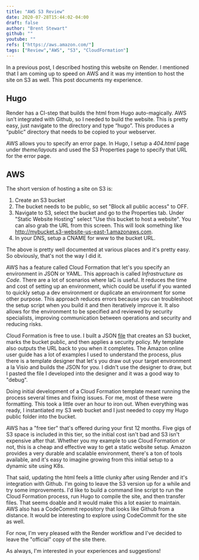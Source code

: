 ```yaml
---
title: "AWS S3 Review"
date: 2020-07-28T15:44:02-04:00
draft: false
author: "Brent Stewart"
github: ""
youtube: ""
refs: ["https://aws.amazon.com/"]
tags: ["Review","AWS", "S3", "CloudFormation"]
---
```


In a previous post, I described hosting this website on Render.  I mentioned that I am coming up to speed on AWS and it was my intention to host the site on S3 as well.  This post documents my experience.

## Hugo

Render has a CI-step that builds the html from Hugo auto-magically.  AWS isn’t integrated with Github, so I needed to build the website.  This is pretty easy, just navigate to the directory and type “hugo”.  This produces a “public” directory that needs to be copied to your webserver.

AWS allows you to specify an error page.  In Hugo, I setup a _404.html_ page under _theme/layouts_ and used the S3 Properties page to specify that URL for the error page.

## AWS
The short version of hosting a site on S3 is:
1. Create an S3 bucket
2. The bucket needs to be public, so set "Block all public access" to OFF.
3. Navigate to S3, select the bucket and go to the Properties tab.  Under "Static Website Hosting" select "Use this bucket to host a website".  You can also grab the URL from this screen.  This will look something like  http://mybucket.s3-website-us-east-1.amazonaws.com.
4. In your DNS, setup a CNAME for www to the bucket URL.

The above is pretty well documented at various places and it's pretty easy.  So obviously, that's not the way I did it.

AWS has a feature called Cloud Formation that let's you specify an environment in JSON or YAML.  This approach is called _Infrastructure as Code_.  There are a lot of scenarios where IaC is useful.  It reduces the time and cost of setting up an environment, which could be useful if you wanted to quickly setup a dev environment or duplicate an environment for some other purpose.  This approach reduces errors because you can troubleshoot the setup script when you build it and then iteratively improve it.  It also allows for the environment to be specified and reviewed by security specialists, improving communication between operations and security and reducing risks.

Cloud Formation is free to use.  I built a JSON [file](/CloudFormation-Setup_Public_S3.json) that creates an S3 bucket, marks the bucket public, and then applies a security policy.  My template also outputs the URL back to you when it completes.  The Amazon online user guide has a lot of examples I used to understand the process, plus there is a template designer that let's you draw out your target environment a la Visio and builds the JSON for you.  I didn't use the designer to draw, but I pasted the file I developed into the designer and it was a good way to "debug".

Doing initial development of a Cloud Formation template meant running the process several times and fixing issues.  For me, most of these were formatting.  This took a little over an hour to iron out.  When everything was ready, I instantiated my S3 web bucket and I just needed to copy my Hugo public folder into the bucket.

AWS has a "free tier" that's offered during your first 12 months.  Five gigs of S3 space is included in this tier, so the initial cost isn't bad and S3 isn't expensive after that.  Whether you my example to use Cloud Formation or not, this is a cheap and effective way to get a static website setup.  Amazon provides a very durable and scalable environment, there's a ton of tools available, and it's easy to imagine growing from this initial setup to a dynamic site using K8s.

That said, updating the html feels a little clunky after using Render and it's integration with Github.  I'm going to leave the S3 version up for a while and try some improvements.  I'd like to build a command line script to run the Cloud Formation process, run Hugo to compile the site, and then transfer files.  That seems doable and it would make this a lot easier to maintain.  AWS also has a CodeCommit repository that looks like Github from a distance.  It would be interesting to explore using CodeCommit for the site as well.

For now, I'm very pleased with the Render workflow and I've decided to leave the "official" copy of the site there.

As always, I'm interested in your experiences and suggestions!